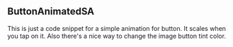 ## ButtonAnimatedSA

This is just a code snippet for a simple animation for button. It scales when you tap on it.
Also there's a nice way to change the image button tint color.